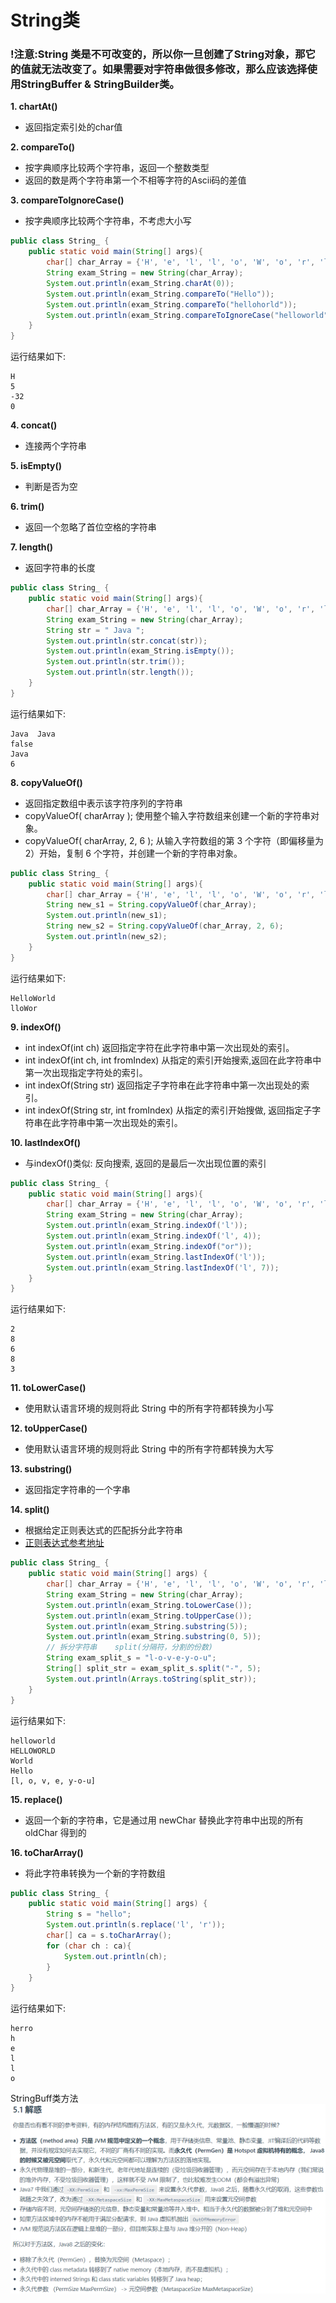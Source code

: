 # String类

### !注意:String 类是不可改变的，所以你一旦创建了String对象，那它的值就无法改变了。如果需要对字符串做很多修改，那么应该选择使用StringBuffer & StringBuilder类。

**1. chartAt()**
* 返回指定索引处的char值

**2. compareTo()**
* 按字典顺序比较两个字符串，返回一个整数类型
* 返回的数是两个字符串第一个不相等字符的Ascii码的差值

**3. compareToIgnoreCase()**
* 按字典顺序比较两个字符串，不考虑大小写

```java
public class String_ {
    public static void main(String[] args){
        char[] char_Array = {'H', 'e', 'l', 'l', 'o', 'W', 'o', 'r', 'l', 'd'};
        String exam_String = new String(char_Array);
        System.out.println(exam_String.charAt(0));
        System.out.println(exam_String.compareTo("Hello"));
        System.out.println(exam_String.compareTo("hellohorld"));
        System.out.println(exam_String.compareToIgnoreCase("helloworld"));
    }
}
```
运行结果如下:

    H
    5
    -32
    0

**4. concat()**
* 连接两个字符串

**5. isEmpty()**
* 判断是否为空

**6. trim()**
* 返回一个忽略了首位空格的字符串

**7. length()**
* 返回字符串的长度

```java
public class String_ {
    public static void main(String[] args){
        char[] char_Array = {'H', 'e', 'l', 'l', 'o', 'W', 'o', 'r', 'l', 'd'};
        String exam_String = new String(char_Array);
        String str = " Java ";
        System.out.println(str.concat(str));
        System.out.println(exam_String.isEmpty());
        System.out.println(str.trim());
        System.out.println(str.length());
    }
}
```

运行结果如下:

    Java  Java
    false
    Java
    6

**8. copyValueOf()**
* 返回指定数组中表示该字符序列的字符串
* copyValueOf( charArray ); 使用整个输入字符数组来创建一个新的字符串对象。
* copyValueOf( charArray, 2, 6 ); 从输入字符数组的第 3 个字符（即偏移量为 2）开始，复制 6 个字符，并创建一个新的字符串对象。

```java
public class String_ {
    public static void main(String[] args){
        char[] char_Array = {'H', 'e', 'l', 'l', 'o', 'W', 'o', 'r', 'l', 'd'};
        String new_s1 = String.copyValueOf(char_Array);
        System.out.println(new_s1);
        String new_s2 = String.copyValueOf(char_Array, 2, 6);
        System.out.println(new_s2);
    }
}
```

运行结果如下:

    HelloWorld
    lloWor

**9. indexOf()**
* int indexOf(int ch)  返回指定字符在此字符串中第一次出现处的索引。
* int indexOf(int ch, int fromIndex) 从指定的索引开始搜索,返回在此字符串中第一次出现指定字符处的索引。
* int indexOf(String str) 返回指定子字符串在此字符串中第一次出现处的索引。
* int indexOf(String str, int fromIndex) 从指定的索引开始搜做, 返回指定子字符串在此字符串中第一次出现处的索引。

**10. lastIndexOf()**
* 与indexOf()类似: 反向搜索, 返回的是最后一次出现位置的索引

```java
public class String_ {
    public static void main(String[] args){
        char[] char_Array = {'H', 'e', 'l', 'l', 'o', 'W', 'o', 'r', 'l', 'd'};
        String exam_String = new String(char_Array);
        System.out.println(exam_String.indexOf('l'));
        System.out.println(exam_String.indexOf('l', 4));
        System.out.println(exam_String.indexOf("or"));
        System.out.println(exam_String.lastIndexOf('l'));
        System.out.println(exam_String.lastIndexOf('l', 7));
    }
}
```

运行结果如下:

    2
    8
    6
    8
    3

**11. toLowerCase()**
* 使用默认语言环境的规则将此 String 中的所有字符都转换为小写

**12. toUpperCase()**
* 使用默认语言环境的规则将此 String 中的所有字符都转换为大写

**13. substring()**
* 返回指定字符串的一个字串

**14. split()**
* 根据给定正则表达式的匹配拆分此字符串
* [正则表达式参考地址](https://www.runoob.com/java/java-regular-expressions.html)

```java
public class String_ {
    public static void main(String[] args) {
        char[] char_Array = {'H', 'e', 'l', 'l', 'o', 'W', 'o', 'r', 'l', 'd'};
        String exam_String = new String(char_Array);
        System.out.println(exam_String.toLowerCase());
        System.out.println(exam_String.toUpperCase());
        System.out.println(exam_String.substring(5));
        System.out.println(exam_String.substring(0, 5));
        // 拆分字符串    split(分隔符，分割的份数)
        String exam_split_s = "l-o-v-e-y-o-u";
        String[] split_str = exam_split_s.split("-", 5);
        System.out.println(Arrays.toString(split_str));
    }
}
```

运行结果如下:

    helloworld
    HELLOWORLD
    World
    Hello
    [l, o, v, e, y-o-u]

**15. replace()**
* 返回一个新的字符串，它是通过用 newChar 替换此字符串中出现的所有 oldChar 得到的

**16. toCharArray()**
* 将此字符串转换为一个新的字符数组

```java
public class String_ {
    public static void main(String[] args) {
        String s = "hello";
        System.out.println(s.replace('l', 'r'));
        char[] ca = s.toCharArray();
        for (char ch : ca){
            System.out.println(ch);
        }
    }
}
```

运行结果如下:

    herro
    h
    e
    l
    l
    o

StringBuff类方法
![img.png](img.png)
